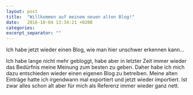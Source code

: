 ```yaml
---
layout: post
title:  "Willkommen auf meinem neuen alten Blog!"
date:   2016-10-04 13:34:21 +0200
categories:
excerpt_separator: ""
---
```

Ich habe jetzt wieder einen Blog, wie man hier unschwer erkennen kann...

Ich habe lange nicht mehr gebloggt, habe aber in letzter Zeit immer wieder das Bedürfnis meine Meinung zum besten zu geben. 
Daher habe ich mich dazu entschieden wieder einen eigenen Blog zu betreiben. Meine alten Einträge hatte ich irgendwann mal 
exportiert und jetzt wieder importiert. Ist zwar alles schon alt aber für mich als Referenz immer wieder ganz nett.